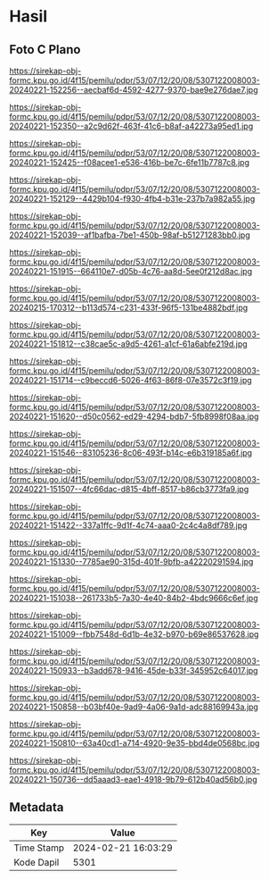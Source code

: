 # Hasil

## Foto C Plano

https://sirekap-obj-formc.kpu.go.id/4f15/pemilu/pdpr/53/07/12/20/08/5307122008003-20240221-152256--aecbaf6d-4592-4277-9370-bae9e276dae7.jpg

https://sirekap-obj-formc.kpu.go.id/4f15/pemilu/pdpr/53/07/12/20/08/5307122008003-20240221-152350--a2c9d62f-463f-41c6-b8af-a42273a95ed1.jpg

https://sirekap-obj-formc.kpu.go.id/4f15/pemilu/pdpr/53/07/12/20/08/5307122008003-20240221-152425--f08acee1-e536-416b-be7c-6fe11b7787c8.jpg

https://sirekap-obj-formc.kpu.go.id/4f15/pemilu/pdpr/53/07/12/20/08/5307122008003-20240221-152129--4429b104-f930-4fb4-b31e-237b7a982a55.jpg

https://sirekap-obj-formc.kpu.go.id/4f15/pemilu/pdpr/53/07/12/20/08/5307122008003-20240221-152039--af1bafba-7be1-450b-98af-b51271283bb0.jpg

https://sirekap-obj-formc.kpu.go.id/4f15/pemilu/pdpr/53/07/12/20/08/5307122008003-20240221-151915--664110e7-d05b-4c76-aa8d-5ee0f212d8ac.jpg

https://sirekap-obj-formc.kpu.go.id/4f15/pemilu/pdpr/53/07/12/20/08/5307122008003-20240215-170312--b113d574-c231-433f-96f5-131be4882bdf.jpg

https://sirekap-obj-formc.kpu.go.id/4f15/pemilu/pdpr/53/07/12/20/08/5307122008003-20240221-151812--c38cae5c-a9d5-4261-a1cf-61a6abfe219d.jpg

https://sirekap-obj-formc.kpu.go.id/4f15/pemilu/pdpr/53/07/12/20/08/5307122008003-20240221-151714--c9beccd6-5026-4f63-86f8-07e3572c3f19.jpg

https://sirekap-obj-formc.kpu.go.id/4f15/pemilu/pdpr/53/07/12/20/08/5307122008003-20240221-151620--d50c0562-ed29-4294-bdb7-5fb8998f08aa.jpg

https://sirekap-obj-formc.kpu.go.id/4f15/pemilu/pdpr/53/07/12/20/08/5307122008003-20240221-151546--83105236-8c06-493f-b14c-e6b319185a6f.jpg

https://sirekap-obj-formc.kpu.go.id/4f15/pemilu/pdpr/53/07/12/20/08/5307122008003-20240221-151507--4fc66dac-d815-4bff-8517-b86cb3773fa9.jpg

https://sirekap-obj-formc.kpu.go.id/4f15/pemilu/pdpr/53/07/12/20/08/5307122008003-20240221-151422--337a1ffc-9d1f-4c74-aaa0-2c4c4a8df789.jpg

https://sirekap-obj-formc.kpu.go.id/4f15/pemilu/pdpr/53/07/12/20/08/5307122008003-20240221-151330--7785ae90-315d-401f-9bfb-a42220291594.jpg

https://sirekap-obj-formc.kpu.go.id/4f15/pemilu/pdpr/53/07/12/20/08/5307122008003-20240221-151038--261733b5-7a30-4e40-84b2-4bdc9666c6ef.jpg

https://sirekap-obj-formc.kpu.go.id/4f15/pemilu/pdpr/53/07/12/20/08/5307122008003-20240221-151009--fbb7548d-6d1b-4e32-b970-b69e86537628.jpg

https://sirekap-obj-formc.kpu.go.id/4f15/pemilu/pdpr/53/07/12/20/08/5307122008003-20240221-150933--b3add678-9416-45de-b33f-345952c64017.jpg

https://sirekap-obj-formc.kpu.go.id/4f15/pemilu/pdpr/53/07/12/20/08/5307122008003-20240221-150858--b03bf40e-9ad9-4a06-9a1d-adc88169943a.jpg

https://sirekap-obj-formc.kpu.go.id/4f15/pemilu/pdpr/53/07/12/20/08/5307122008003-20240221-150810--63a40cd1-a714-4920-9e35-bbd4de0568bc.jpg

https://sirekap-obj-formc.kpu.go.id/4f15/pemilu/pdpr/53/07/12/20/08/5307122008003-20240221-150736--dd5aaad3-eae1-4918-9b79-612b40ad56b0.jpg


## Metadata

| Key        | Value               |
| ---------- | ------------------- |
| Time Stamp | 2024-02-21 16:03:29 |
| Kode Dapil | 5301                |



